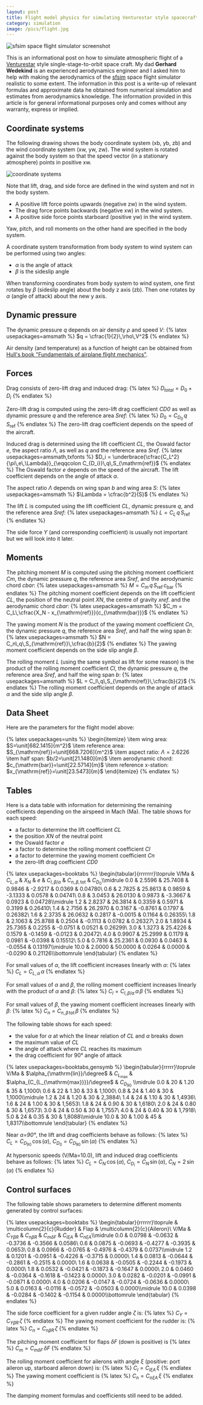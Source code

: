 ```yaml
---
layout: post
title: Flight model physics for simulating Venturestar style spacecraft (Draft)
category: simulation
image: /pics/flight.jpg
---
```


![sfsim space flight simulator screenshot](/pics/flight.jpg)

This is an informational post on how to simulate atmospheric flight of a [Venturestar][3] style single-stage-to-orbit space craft.
My dad **Gerhard Wedekind** is an experienced aerodynamics engineer and I asked him to help with making the aerodynamics of the [sfsim][4] space flight simulator realistic to some extent.
The information in this post is a write-up of relevant formulas and approximate data he obtained from numerical simulation and estimates from aerodynamics knowledge.
The information provided in this article is for general informational purposes only and comes without any warranty, express or implied.

## Coordinate systems

The following drawing shows the body coordinate system (xb, yb, zb) and the wind coordinate system (xw, yw, zw).
The wind system is rotated against the body system so that the speed vector (in a stationary atmosphere) points in positive xw.

![coordinate systems](/pics/windsystem.png)

Note that lift, drag, and side force are defined in the wind system and not in the body system.
* A positive lift force points upwards (negative zw) in the wind system.
* The drag force points backwards (negative xw) in the wind system.
* A positive side force points starboard (positive yw) in the wind system.

Yaw, pitch, and roll moments on the other hand are specified in the body system.

A coordinate system transformation from body system to wind system can be performed using two angles:
* *α* is the angle of attack
* *β* is the sideslip angle

When transforming coordinates from body system to wind system, one first rotates by *β* (sideslip angle) about the body z axis (zb).
Then one rotates by *α* (angle of attack) about the new y axis.

## Dynamic pressure

The dynamic pressure *q* depends on air density *ρ* and speed *V*:
{% latex usepackages=amsmath %}
$q = \cfrac{1}{2}\,\rho\,V^2$
{% endlatex %}

Air density (and temperature) as a function of height can be obtained from [Hull's book "Fundamentals of airplane flight mechanics"][2].

## Forces

Drag consists of zero-lift drag and induced drag:
{% latex %}
$D_{total} = D_0 + D_i$
{% endlatex %}

Zero-lift drag is computed using the zero-lift drag coefficient *CD0* as well as dynamic pressure *q* and the reference area *Sref*:
{% latex %}
$D_0 = C_{D_0}\,q\,S_{\mathrm{ref}}$
{% endlatex %}
The zero-lift drag coefficient depends on the speed of the aircraft.

Induced drag is determined using the lift coefficient *CL*, the Oswald factor *e*, the aspect ratio *Λ*, as well as *q* and the reference area *Sref*.
{% latex usepackages=amsmath,txfonts %}
$D_i = \underbrace{\cfrac{C_L^2}{\pi\,e\,\Lambda}}_{\eqqcolon C_{D_i}}\,q\,S_{\mathrm{ref}}$
{% endlatex %}
The Oswald factor *e* depends on the speed of the aircraft.
The lift coefficient depends on the angle of attack *α*.

The aspect ratio *Λ* depends on wing span *b* and wing area *S*:
{% latex usepackages=amsmath %}
$\Lambda = \cfrac{b^2}{S}$
{% endlatex %}

The lift *L* is computed using the lift coefficient *CL*, dynamic pressure *q*, and the reference area *Sref*:
{% latex usepackages=amsmath %}
$L = C_L\,q\,S_{\mathrm{ref}}$
{% endlatex %}

The side force *Y* (and corresponding coefficient) is usually not important but we will look into it later.

## Moments

The pitching moment *M* is computed using the pitching moment coefficient *Cm*, the dynamic pressure *q*, the reference area *Sref*, and the aerodynamic chord *cbar*:
{% latex usepackages=amsmath %}
$M = C_m\,q\,S_{\mathrm{ref}}\,c_{\mathrm{bar}}$
{% endlatex %}
The pitching moment coefficient depends on the lift coefficient *CL*, the position of the neutral point *XN*, the centre of gravity *xref*. and the aerodynamic chord *cbar*:
{% latex usepackages=amsmath %}
$C_m = C_L\,\cfrac{X_N - x_{\mathrm{ref}}}{c_{\mathrm{bar}}}$
{% endlatex %}

The yawing moment *N* is the product of the yawing moment coefficient *Cn*, the dynamic pressure *q*, the reference area *Sref*, and half the wing span *b*:
{% latex usepackages=amsmath %}
$N = C_n\,q\,S_{\mathrm{ref}}\,\cfrac{b}{2}$
{% endlatex %}
The yawing moment coefficient depends on the side slip angle *β*.

The rolling moment *L* (using the same symbol as lift for some reason) is the product of the rolling moment coefficient *Cl*, the dynamic pressure *q*, the reference area *Sref*, and half the wing span *b*:
{% latex usepackages=amsmath %}
$L = C_l\,q\,S_{\mathrm{ref}}\,\cfrac{b}{2}$
{% endlatex %}
The rolling moment coefficient depends on the angle of attack *α* and the side slip angle *β*.

## Data Sheet

Here are the parameters for the flight model above:

{% latex usepackages=units %}
\begin{itemize}
\item wing area: $S=\unit[682.1415]{m^2}$
\item reference area: $S_{\mathrm{ref}}=\unit[668.7206]{m^2}$
\item aspect ratio: $\Lambda=2.6226$
\item half span: $b/2=\unit[21.1480]{m}$
\item aerodynamic chord: $c_{\mathrm{bar}}=\unit[22.5714]{m}$
\item reference x-station: $x_{\mathrm{ref}}=\unit[23.5473]{m}$
\end{itemize}
{% endlatex %}

## Tables

Here is a data table with information for determining the remaining coefficients depending on the airspeed in Mach (Ma).
The table shows for each speed:
* a factor to determine the lift coefficient *CL*
* the position *XN* of the neutral point
* the Oswald factor *e*
* a factor to determine the rolling moment coefficient *Cl*
* a factor to determine the yawing moment coefficient *Cn*
* the zero-lift drag coefficient *CD0*

{% latex usepackages=booktabs %}
\begin{tabular}{rrrrrrr}\toprule
V/Ma & $C_{L,\alpha}$ & $X_N$   & $e$    & $C_{l,\beta/\alpha}$ & $C_{n,\beta,\mathrm{tot}}$ & $C_{D_0}$\\\midrule
 0.0 &         2.5596 & 25.7408 & 0.9846 &              -2.9217 &                     0.0369 &   0.04780\\
 0.6 &         2.7825 & 25.8613 & 0.9859 &              -3.1333 &                     0.0578 &   0.04741\\
 0.8 &         3.0453 & 26.0130 & 0.9873 &              -3.3667 &                     0.0923 &   0.04728\\\midrule
 1.2 &         2.8237 & 26.3814 & 0.3359 &               0.5971 &                     0.3199 &   0.26410\\
 1.4 &         2.7156 & 26.2970 & 0.3167 &              -0.8761 &                     0.1797 &   0.26382\\
 1.6 &         2.3735 & 26.0632 & 0.2817 &              -0.0015 &                     0.1164 &   0.26355\\
 1.8 &         2.1063 & 25.8788 & 0.2504 &              -0.1113 &                     0.0782 &   0.26327\\
 2.0 &         1.8934 & 25.7365 & 0.2255 &              -0.0751 &                     0.0521 &   0.26299\\
 3.0 &         1.3273 & 25.4226 & 0.1579 &              -0.1459 &                    -0.0123 &   0.20472\\
 4.0 &         0.9907 & 25.2999 & 0.1179 &               0.0981 &                    -0.0398 &   0.15512\\
 5.0 &         0.7816 & 25.2361 & 0.0930 &               0.0463 &                    -0.0554 &   0.13197\\\midrule
10.0 &         2.0000 & 50.0000 & 0.0264 &               0.0000 &                    -0.0290 &   0.21126\\\bottomrule
\end{tabular}
{% endlatex %}

For small values of *α*, the lift coefficient increases linearly with *α*:
{% latex %}
$C_L = C_{L,\alpha}\,\alpha$
{% endlatex %}

For small values of *α* and *β*, the rolling moment coefficient increases linearly with the product of *α* and *β*:
{% latex %}
$C_l = C_{l,\beta/\alpha}\,\alpha\,\beta$
{% endlatex %}

For small values of *β*, the yawing moment coefficient increases linearly with *β*:
{% latex %}
$C_n = C_{n,\beta\,\mathrm{tot}}\,\beta$
{% endlatex %}

The following table shows for each speed:
* the value for *α* at which the linear relation of *CL* and *α* breaks down
* the maximum value of *CL*
* the angle of attack where *CL* reaches its maximum
* the drag coefficient for 90° angle of attack

{% latex usepackages=booktabs,gensymb %}
\begin{tabular}{rrrrr}\toprule
V/Ma & $\alpha_{\mathrm{lin}}/\degree$ & $C_{L_{\mathrm{max}}}$ & $\alpha_{C_{L_{\mathrm{max}}}}/\degree$ & $C_{D_{90}}$ \\\midrule
 0.0 &                              20 &                   1.20 &                              35 &   1,1000\\
 0.6 &                              22 &                   1.30 &                              33 &   1,1000\\
 0.8 &                              24 &                   1.40 &                              30 &   1,1000\\\midrule
 1.2 &                              24 &                   1.20 &                              30 &   2,3884\\
 1.4 &                              24 &                   1.10 &                              30 &   1,4936\\
 1.6 &                              24 &                   1.00 &                              30 &   1,5653\\
 1.8 &                              24 &                   0.90 &                              30 &   1,6180\\
 2.0 &                              24 &                   0.80 &                              30 &   1,6573\\
 3.0 &                              24 &                   0.50 &                              30 &   1,7557\\
 4.0 &                              24 &                   0.40 &                              30 &   1,7918\\
 5.0 &                              24 &                   0.35 &                              30 &   1,8088\\\midrule
10.0 &                              30 &                   1.00 &                              45 &   1,8317\\\bottomrule
\end{tabular}
{% endlatex %}

Near *α=90°*, the lift and drag coefficients behave as follows:
{% latex %}
$C_L=C_{D_{90}}\,\cos(\alpha)$, $C_{D_0}=C_{D_{90}}\,\sin(\alpha)$
{% endlatex %}

At hypersonic speeds (V/Ma=10.0), lift and induced drag coefficients behave as follows:
{% latex %}
$C_L=C_N\,\cos(\alpha)$, $C_{D_i}=C_N\,\sin(\alpha)$, $C_N=2\,\sin(\alpha)$
{% endlatex %}

## Control surfaces

The following table shows parameters to determine different moments generated by control surfaces:

{% latex usepackages=booktabs %}
\begin{tabular}{rrrrrr}\toprule
& \multicolumn{2}{c}{Rudder} & Flap & \multicolumn{2}{c}{Aileron}\\
V/Ma & $C_{Y \beta R}$ & $C_{n \beta R}$ & $C_{m \delta F}$ & $C_{l \xi A}$ & $C_{n \xi A}$\\\midrule
 0.0 &          0.0798 &         -0.0632 &          -0.3736 &       -0.3566 & 0.0586\\
 0.6 &          0.0875 &         -0.0693 &          -0.4277 &       -0.3935 & 0.0653\\
 0.8 &          0.0966 &         -0.0765 &          -0.4976 &       -0.4379 & 0.0737\\\midrule
 1.2 &          0.1201 &         -0.0951 &          -0.4226 &       -0.3715 & 0.0000\\
 1.4 &          0.0813 &         -0.0644 &          -0.2861 &       -0.2515 & 0.0000\\
 1.6 &          0.0638 &         -0.0505 &          -0.2244 &       -0.1973 & 0.0000\\
 1.8 &          0.0532 &         -0.0421 &          -0.1873 &       -0.1647 & 0.0000\\
 2.0 &          0.0460 &         -0.0364 &          -0.1618 &       -0.1423 & 0.0000\\
 3.0 &          0.0282 &         -0.0201 &          -0.0991 &       -0.0871 & 0.0000\\
 4.0 &          0.0206 &         -0.0147 &          -0.0724 &       -0.0636 & 0.0000\\
 5.0 &          0.0163 &         -0.0116 &          -0.0572 &       -0.0503 & 0.0000\\\midrule
10.0 &          0.0398 &         -0.0284 &          -0.1402 &       -0.1154 & 0.0000\\\bottomrule
\end{tabular}
{% endlatex %}

The side force coefficient for a given rudder angle *ζ* is:
{% latex %}
$C_Y = C_{Y \beta R}\,\zeta$
{% endlatex %}
The yawing moment coefficient for the rudder is:
{% latex %}
$C_n = C_{n \beta R}\,\zeta$
{% endlatex %}

The pitching moment coefficient for flaps *δF* (down is positive) is
{% latex %}
$C_m = C_{m \delta F}\,\delta F$
{% endlatex %}

The rolling moment coefficient for ailerons with angle *ξ* (positive: port aileron up, starboard aileron down) is:
{% latex %}
$C_l = C_{l \xi A}\,\xi$
{% endlatex %}
The yawing moment coefficient is
{% latex %}
$C_n = C_{n \xi A}\,\xi$
{% endlatex %}

The damping moment formulas and coefficients still need to be added.

[1]: https://www.jakobmaier.at/posts/flight-simulation/
[2]: https://aerostarsolutions.wordpress.com/wp-content/uploads/2011/10/fundmentals_of_airplane_flight_mechanics.pdf
[3]: https://en.wikipedia.org/wiki/VentureStar
[4]: https://wedesoft.github.io/sfsim/
